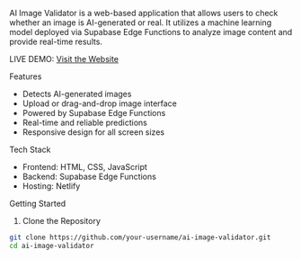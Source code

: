 
AI Image Validator is a web-based application that allows users to check whether an image is AI-generated or real. It utilizes a machine learning model deployed via Supabase Edge Functions to analyze image content and provide real-time results.

LIVE DEMO: [Visit the Website](https://splendorous-creponne-d16915.netlify.app)

 Features

-  Detects AI-generated images
-  Upload or drag-and-drop image interface
-  Powered by Supabase Edge Functions
-  Real-time and reliable predictions
-  Responsive design for all screen sizes

 Tech Stack

- Frontend: HTML, CSS, JavaScript
- Backend: Supabase Edge Functions
- Hosting: Netlify

 Getting Started

 1. Clone the Repository

```bash
git clone https://github.com/your-username/ai-image-validator.git
cd ai-image-validator
